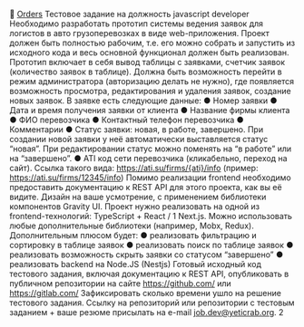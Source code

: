 :seedling: <a href="https://orders-mobx.vercel.app/" target="_blank">Orders</a>
Тестовое задание на должность
javascript developer
Необходимо разработать прототип системы ведения заявок для логистов в авто
грузоперевозках в виде web-приложения.
Проект должен быть полностью рабочим, т.е. его можно собрать и запустить из
исходного кода и весь основной функционал должен быть реализован.
Прототип включает в себя вывод таблицы с заявками, счетчик заявок (количество
заявок в таблице). Должна быть возможность перейти в режим администратора
(авторизацию делать не нужно), где появляется возможность просмотра,
редактирования и удаления заявок, создание новых заявок.
В заявке есть следующие данные:
● Номер заявки
● Дата и время получения заявки от клиента
● Название фирмы клиента
● ФИО перевозчика
● Контактный телефон перевозчика
● Комментарии
● Статус заявки: новая, в работе, завершено. При создании новой заявки у неё
автоматически выставляется статус “новая”. При редактировании статус
можно поменять на “в работе” или на “завершено”.
● ATI код сети перевозчика (кликабельно, переход на сайт). Ссылка такого
вида: https://ati.su/firms/{ati}/info (пример: https://ati.su/firms/12345/info)
Помимо реализации frontend необходимо предоставить документацию к REST API
для этого проекта, как вы её видите.
Дизайн на ваше усмотрение, с применением библиотеки компонентов Gravity UI.
Проект нужно реализовать на одной из frontend-технологий: TypeScript + React /
1
Next.js.
Можно использовать любые дополнительные библиотеки (например, Mobx, Redux).
Дополнительным плюсом будет:
● реализовать фильтрацию и сортировку в таблице заявок
● реализовать поиск по таблице заявок
● реализовать возможность скрыть заявки со статусом “завершено”
● реализовать backend на Node.JS (Nestjs)
Готовый исходный код тестового задания, включая документацию к REST API,
опубликовать в публичном репозитории на сайте https://github.com/ или
https://gitlab.com/
Зафиксировать сколько времени ушло на решение тестового задания.
Ссылку на репозиторий или репозитории с тестовым заданием + ваше резюме
присылать на e-mail job.dev@yeticrab.org.
2
